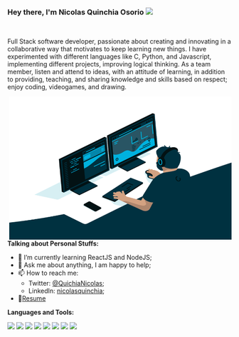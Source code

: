 <!--
**nicolasquinchia/nicolasquinchia** is a ✨ _special_ ✨ repository because its `README.md` (this file) appears on your GitHub profile.

Here are some ideas to get you started:

- 🔭 I’m currently working on ...
- 🌱 I’m currently learning ...
- 👯 I’m looking to collaborate on ...
- 🤔 I’m looking for help with ...
- 💬 Ask me about ...
- 📫 How to reach me: ...
- 😄 Pronouns: ...
- ⚡ Fun fact: ...
-->

### Hey there, I'm Nicolas Quinchia Osorio <img src="https://media.giphy.com/media/hvRJCLFzcasrR4ia7z/giphy.gif" width="25px">

<br />

Full Stack software developer, passionate about creating and innovating in a collaborative way that motivates to keep learning new things. I have experimented with different languages ​​like C, Python, and Javascript, implementing different projects, improving logical thinking. As a team member, listen and attend to ideas, with an attitude of learning, in addition to providing, teaching, and sharing knowledge and skills based on respect; enjoy coding, videogames, and drawing.

  <img align="right" alt="GIF" src="https://github.com/nicolasquinchia/nicolasquinchia/blob/main/code.gif?raw=true" width="500" height="320" />
  
**Talking about Personal Stuffs:**

- 🌱 I’m currently learning ReactJS and NodeJS; 
- 💬 Ask me about anything, I am happy to help;
- 📫 How to reach me: 
    - Twitter: [@QuichiaNicolas](https://twitter.com/QuinchiaNicolas);
    - LinkedIn: [nicolasquinchia](https://www.linkedin.com/in/nicolasquinchia/);
- 📝[Resume](https://drive.google.com/file/d/1HbalzMyVJjDwTmAusRFfCZvQSPGEg4kt/view?usp=sharing)

**Languages and Tools:**  

<code><img height="30" src="https://devicon.dev/devicon.git/icons/c/c-original.svg"></code>
<code><img height="30" src="https://devicons.github.io/devicon/devicon.git/icons/python/python-original.svg"></code>
<code><img height="30" src="https://devicons.github.io/devicon/devicon.git/icons/html5/html5-original-wordmark.svg"></code>
<code><img height="30" src="https://devicons.github.io/devicon/devicon.git/icons/css3/css3-original-wordmark.svg"></code>
<code><img height="30" src="https://devicons.github.io/devicon/devicon.git/icons/javascript/javascript-original.svg"></code>
<code><img height="30" src="https://www.vectorlogo.zone/logos/git-scm/git-scm-icon.svg"></code>
<code><img height="30" src="https://devicons.github.io/devicon/devicon.git/icons/mysql/mysql-original-wordmark.svg"></code>
<code><img height="30" src="https://devicons.github.io/devicon/devicon.git/icons/linux/linux-original.svg"></code>



